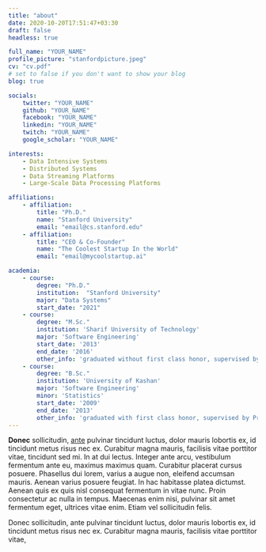 ```yaml
---
title: "about"
date: 2020-10-20T17:51:47+03:30
draft: false
headless: true

full_name: "YOUR_NAME"
profile_picture: "stanfordpicture.jpeg"
cv: "cv.pdf"
# set to false if you don't want to show your blog
blog: true

socials:
    twitter: "YOUR_NAME"
    github: "YOUR_NAME"
    facebook: "YOUR_NAME"
    linkedin: "YOUR_NAME"
    twitch: "YOUR_NAME"
    google_scholar: "YOUR_NAME"

interests:
    - Data Intensive Systems
    - Distributed Systems
    - Data Streaming Platforms
    - Large-Scale Data Processing Platforms

affiliations:
    - affiliation:
        title: "Ph.D."
        name: "Stanford University"
        email: "email@cs.stanford.edu"
    - affiliation:
        title: "CEO & Co-Founder"
        name: "The Coolest Startup In the World"
        email: "email@mycoolstartup.ai"

academia:
    - course:
        degree: "Ph.D."
        institution:  "Stanford University"
        major: "Data Systems"
        start_date: "2021"
    - course:
        degree: "M.Sc."
        institution: 'Sharif University of Technology'
        major: 'Software Engineering'
        start_date: '2013'
        end_date: '2016'
        other_info: 'graduated without first class honor, supervised by Prof. Very Cool!'
    - course:
        degree: "B.Sc."
        institution: 'University of Kashan'
        major: 'Software Engineering'
        minor: 'Statistics'
        start_date: '2009'
        end_date: '2013'
        other_info: 'graduated with first class honor, supervised by Prof.  Cool!'
---
```


**Donec** sollicitudin, [ante][1] pulvinar tincidunt luctus, dolor mauris lobortis ex, id tincidunt metus risus nec ex. Curabitur magna mauris, facilisis vitae porttitor vitae, tincidunt sed mi. In at dui lectus. Integer ante arcu, vestibulum fermentum ante eu, maximus maximus quam. Curabitur placerat cursus posuere. Phasellus dui lorem, varius a augue non, eleifend accumsan mauris. Aenean varius posuere feugiat. In hac habitasse platea dictumst. Aenean quis ex quis nisl consequat fermentum in vitae nunc. Proin consectetur ac nulla in tempus. Maecenas enim nisi, pulvinar sit amet fermentum eget, ultrices vitae enim. Etiam vel sollicitudin felis.


Donec sollicitudin, ante pulvinar tincidunt luctus, dolor mauris lobortis ex, id tincidunt metus risus nec ex. Curabitur magna mauris, facilisis vitae porttitor vitae, 


[1]: ahadsfsa.com